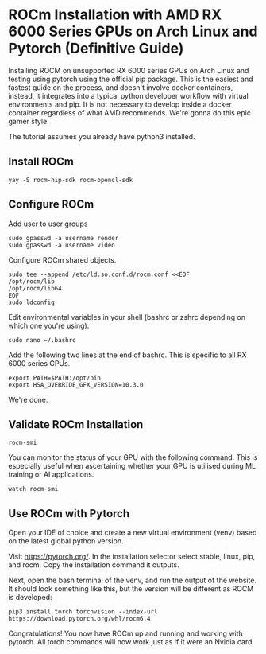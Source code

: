 # ROCm Installation with AMD RX 6000 Series GPUs on Arch Linux and Pytorch (Definitive Guide)

Installing ROCM on unsupported RX 6000 series GPUs on Arch Linux and testing using pytorch using the official pip package. This is the easiest and fastest guide on the process, and doesn't involve docker containers, instead, it integrates into a typical python developer workflow with virtual environments and pip. It is not necessary to develop inside a docker container regardless of what AMD recommends. We're gonna do this epic gamer style.

The tutorial assumes you already have python3 installed.

## Install ROCm

```
yay -S rocm-hip-sdk rocm-opencl-sdk
```

## Configure ROCm

Add user to user groups

```
sudo gpasswd -a username render
sudo gpasswd -a username video
```

Configure ROCm shared objects.

```
sudo tee --append /etc/ld.so.conf.d/rocm.conf <<EOF
/opt/rocm/lib
/opt/rocm/lib64
EOF
sudo ldconfig
```

Edit environmental variables in your shell (bashrc or zshrc depending on which one you're using). 

```
sudo nano ~/.bashrc
```

Add the following two lines at the end of bashrc. This is specific to all RX 6000 series GPUs.

```
export PATH=$PATH:/opt/bin
export HSA_OVERRIDE_GFX_VERSION=10.3.0
```

We're done.

## Validate ROCm Installation

```
rocm-smi
```
You can monitor the status of your GPU with the following command. This is especially useful when ascertaining whether your GPU is utilised during ML training or AI applications.

```
watch rocm-smi
```

## Use ROCm with Pytorch

Open your IDE of choice and create a new virtual environment (venv) based on the latest global python version.

Visit https://pytorch.org/. In the installation selector select stable, linux, pip, and rocm. Copy the installation command it outputs.

Next, open the bash terminal of the venv, and run the output of the website. It should look something like this, but the version will be different as ROCM is developed:

```
pip3 install torch torchvision --index-url https://download.pytorch.org/whl/rocm6.4
```

Congratulations! You now have ROCm up and running and working with pytorch. All torch commands will now work just as if it were an Nvidia card.


